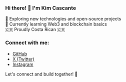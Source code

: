 ### Hi there! 👋 I'm Kim Cascante

🌱 Exploring new technologies and open-source projects  
🔭 Currently learning Web3 and blockchain basics  
🇨🇷 Proudly Costa Rican 🇨🇷

### Connect with me:
- [GitHub](https://github.com/kimcascante?tab=overview&from=2022-12-01&to=2022-12-31)
- [X (Twitter)](https://x.com/KimberlyCa34678)
- [Instagram](https://www.instagram.com/kicr37/)

Let's connect and build together! 🚀
